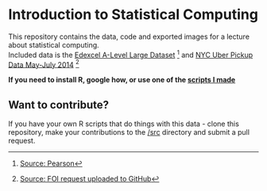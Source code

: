 # Introduction to Statistical Computing

This repository contains the data, code and exported images for a lecture about statistical computing.  
Included data is the [Edexcel A-Level Large Dataset](./data/large%20data%20set/) [^1] and [NYC Uber Pickup Data May-July 2014](./data/nyc%20uber%202014/) [^2]

**If you need to install R, google how, or use one of the [scripts I made](https://github.com/matthew-townson/scripts/tree/main/r-install)**  

## Want to contribute?

If you have your own R scripts that do things with this data - clone this repository, make your contributions to the [/src](./src/) directory and submit a pull request.  

[^1]: [Source: Pearson](https://qualifications.pearson.com/en/qualifications/edexcel-a-levels/mathematics-2017.coursematerials.html#filterQuery=category:Pearson-UK:Category%2FSpecification-and-sample-assessments)

[^2]: [Source: FOI request uploaded to GitHub](https://github.com/fivethirtyeight/uber-tlc-foil-response)